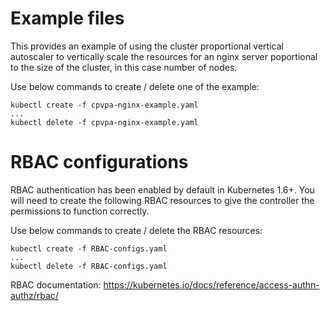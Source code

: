 # Example files

This provides an example of using the cluster proportional vertical autoscaler
to vertically scale the resources for an nginx server poportional to the size 
of the cluster, in this case number of nodes.

Use below commands to create / delete one of the example:
```
kubectl create -f cpvpa-nginx-example.yaml
...
kubectl delete -f cpvpa-nginx-example.yaml
```
# RBAC configurations

RBAC authentication has been enabled by default in Kubernetes 1.6+. You will need
to create the following RBAC resources to give the controller the permissions to
function correctly.

Use below commands to create / delete the RBAC resources:
```
kubectl create -f RBAC-configs.yaml
...
kubectl delete -f RBAC-configs.yaml
```

RBAC documentation: https://kubernetes.io/docs/reference/access-authn-authz/rbac/
